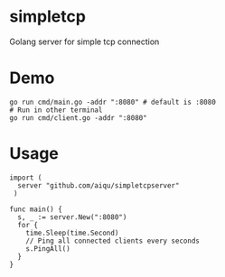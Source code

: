 # simpletcp
Golang server for simple tcp connection

# Demo
```
go run cmd/main.go -addr ":8080" # default is :8080
# Run in other terminal
go run cmd/client.go -addr ":8080"
```

# Usage
```
import (
  server "github.com/aiqu/simpletcpserver"
 )
 
func main() {
  s, _ := server.New(":8080")
  for {
    time.Sleep(time.Second)
    // Ping all connected clients every seconds
    s.PingAll()
  }
}
```
